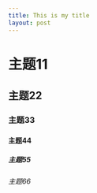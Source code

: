 ```yaml
---
title: This is my title
layout: post
---
```

# 主题11
## 主题22
### 主题33
#### 主题44
##### 主题55
###### 主题66
